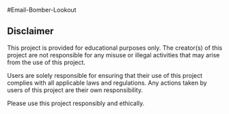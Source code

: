 #Email-Bomber-Lookout

## Disclaimer

This project is provided for educational purposes only. The creator(s) of this project are not responsible for any misuse or illegal activities that may arise from the use of this project. 

Users are solely responsible for ensuring that their use of this project complies with all applicable laws and regulations. Any actions taken by users of this project are their own responsibility.

Please use this project responsibly and ethically.

